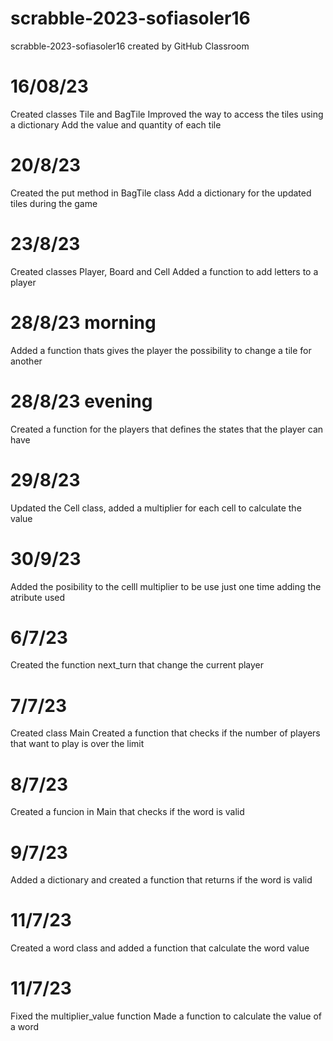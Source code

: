 # scrabble-2023-sofiasoler16
scrabble-2023-sofiasoler16 created by GitHub Classroom
# 16/08/23
Created classes Tile and BagTile
Improved the way to access the tiles using a dictionary
Add the value and quantity of each tile
# 20/8/23
Created the put method in BagTile class
Add a dictionary for the updated tiles during the game
# 23/8/23
Created classes Player, Board and Cell
Added a function to add letters to a player
# 28/8/23 morning
Added a function thats gives the player the possibility to change a tile for another
# 28/8/23 evening
Created a function for the players that defines the states that the player can have 
# 29/8/23
Updated the Cell class, added a multiplier for each cell to calculate the value
# 30/9/23
Added the posibility to the celll multiplier to be use just one time adding the atribute used
# 6/7/23
Created the function next_turn that change the current player 
# 7/7/23 
Created class Main
Created a function that checks if the number of players that want to play is over the limit
# 8/7/23
Created a funcion in Main that checks if the word is valid
# 9/7/23
Added a dictionary and created a function that returns if the word is valid
# 11/7/23 
Created a word class and added a function that calculate the word value
# 11/7/23 
Fixed the multiplier_value function
Made a function to calculate the value of a word

